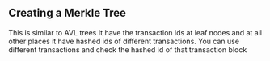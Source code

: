 ## Creating a Merkle Tree 
This is similar to AVL trees 
It have the transaction ids at leaf nodes and at all other places it have hashed ids of different transactions.
You can use different transactions and check the hashed id of that transaction block

